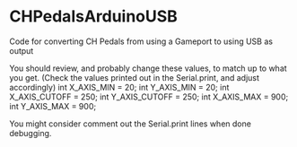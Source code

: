 # CHPedalsArduinoUSB
Code for converting CH Pedals from using a Gameport to using USB as output

You should review, and probably change these values, to match up to what you get.
(Check the values printed out in the Serial.print, and adjust accordingly)
int X_AXIS_MIN = 20;
int Y_AXIS_MIN = 20;
int X_AXIS_CUTOFF = 250;
int Y_AXIS_CUTOFF = 250;
int X_AXIS_MAX = 900;
int Y_AXIS_MAX = 900;

You might consider comment out the Serial.print lines when done debugging.
